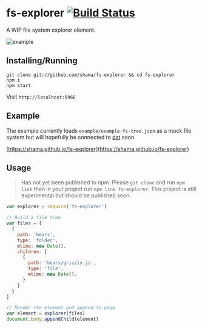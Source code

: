 # fs-explorer [![Build Status](http://img.shields.io/travis/shama/fs-explorer.svg)](https://travis-ci.org/shama/fs-explorer)

A WIP file system explorer element.

![example](https://raw.githubusercontent.com/shama/fs-explorer/master/example/example.gif)


## Installing/Running

```shell
git clone git://github.com/shama/fs-explorer && cd fs-explorer
npm i
npm start
```

Visit `http://localhost:9966`

## Example

The example currently loads `example/example-fs-tree.json` as a mock file system
but will hopefully be connected to [dat](https://github.com/maxogden/dat) soon.

[https://shama.github.io/fs-explorer](https://shama.github.io/fs-explorer)

## Usage

> Has not yet been published to npm. Please `git clone` and run `npm link`
> then in your project run `npm link fs-explorer`. This project is still
> experimental but should be published soon.

```js
var explorer = require('fs-explorer')

// Build a file tree
var files = [
  {
    path: 'bears',
    type: 'folder',
    mtime: new Date(),
    children: [
      {
        path: 'bears/grizzly.js',
        type: 'file',
        mtime: new Date(),
      }
    ]
  }
]

// Render the element and append to page
var element = explorer(files)
document.body.appendChild(element)
```
